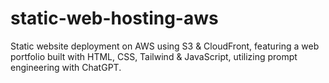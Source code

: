 # static-web-hosting-aws
Static website deployment on AWS using S3 &amp; CloudFront, featuring a web portfolio built with HTML, CSS, Tailwind & JavaScript, utilizing prompt engineering with ChatGPT.
